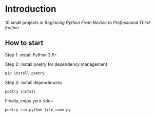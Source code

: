 # Introduction

10 small projects in *Beginning Python From Novice to Professional Third Edition*

## How to start

Step 1: install Python 3.9+

Step 2: install poetry for dependency management

```bash
pip install poetry
```

Step 3: install dependencies

```bash
poetry install
```

Finally, enjoy your ride~

```bash
poetry run python file_name.py
```
